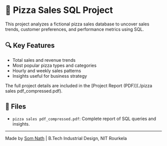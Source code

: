 # 🍕 Pizza Sales SQL Project

This project analyzes a fictional pizza sales database to uncover sales trends, customer preferences, and performance metrics using SQL.

## 🔍 Key Features
- Total sales and revenue trends
- Most popular pizza types and categories
- Hourly and weekly sales patterns
- Insights useful for business strategy

The full project details are included in the [Project Report (PDF)](./pizza sales pdf_compressed.pdf).

## 📁 Files
- `pizza sales pdf_compressed.pdf`: Complete report of SQL queries and insights.

---

Made by [Som Nath](https://github.com/som-thundrx) | B.Tech Industrial Design, NIT Rourkela  
